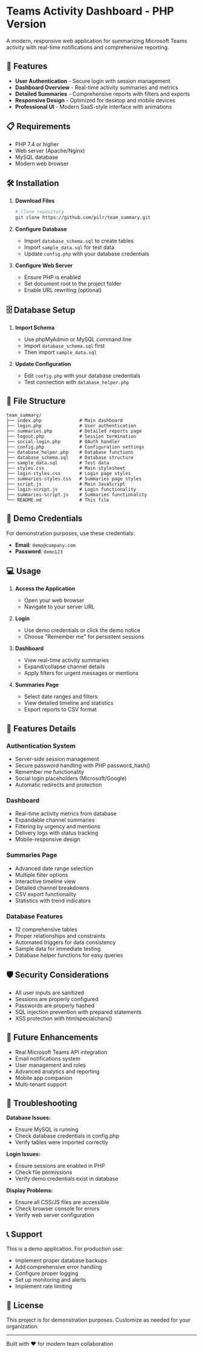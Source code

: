 # Teams Activity Dashboard - PHP Version

A modern, responsive web application for summarizing Microsoft Teams activity with real-time notifications and comprehensive reporting.

## 🚀 Features

- **User Authentication** - Secure login with session management
- **Dashboard Overview** - Real-time activity summaries and metrics
- **Detailed Summaries** - Comprehensive reports with filters and exports
- **Responsive Design** - Optimized for desktop and mobile devices
- **Professional UI** - Modern SaaS-style interface with animations

## 📋 Requirements

- PHP 7.4 or higher
- Web server (Apache/Nginx)
- MySQL database
- Modern web browser

## 🛠 Installation

1. **Download Files**
   ```bash
   # Clone repository
   git clone https://github.com/pilr/team_summary.git
   ```

2. **Configure Database**
   - Import `database_schema.sql` to create tables
   - Import `sample_data.sql` for test data
   - Update `config.php` with your database credentials

3. **Configure Web Server**
   - Ensure PHP is enabled
   - Set document root to the project folder
   - Enable URL rewriting (optional)

## 🗄️ Database Setup

1. **Import Schema**
   - Use phpMyAdmin or MySQL command line
   - Import `database_schema.sql` first
   - Then import `sample_data.sql`

2. **Update Configuration**
   - Edit `config.php` with your database credentials
   - Test connection with `database_helper.php`

## 📁 File Structure

```
team_summary/
├── index.php              # Main dashboard
├── login.php              # User authentication
├── summaries.php          # Detailed reports page
├── logout.php             # Session termination
├── social-login.php       # OAuth handler
├── config.php             # Configuration settings
├── database_helper.php    # Database functions
├── database_schema.sql    # Database structure
├── sample_data.sql        # Test data
├── styles.css             # Main stylesheet
├── login-styles.css       # Login page styles
├── summaries-styles.css   # Summaries page styles
├── script.js              # Main JavaScript
├── login-script.js        # Login functionality
├── summaries-script.js    # Summaries functionality
└── README.md              # This file
```

## 🔐 Demo Credentials

For demonstration purposes, use these credentials:

- **Email**: `demo@company.com`
- **Password**: `demo123`

## 💻 Usage

1. **Access the Application**
   - Open your web browser
   - Navigate to your server URL

2. **Login**
   - Use demo credentials or click the demo notice
   - Choose "Remember me" for persistent sessions

3. **Dashboard**
   - View real-time activity summaries
   - Expand/collapse channel details
   - Apply filters for urgent messages or mentions

4. **Summaries Page**
   - Select date ranges and filters
   - View detailed timeline and statistics
   - Export reports to CSV format

## 🎨 Features Details

### Authentication System
- Server-side session management
- Secure password handling with PHP password_hash()
- Remember me functionality
- Social login placeholders (Microsoft/Google)
- Automatic redirects and protection

### Dashboard
- Real-time activity metrics from database
- Expandable channel summaries
- Filtering by urgency and mentions
- Delivery logs with status tracking
- Mobile-responsive design

### Summaries Page
- Advanced date range selection
- Multiple filter options
- Interactive timeline view
- Detailed channel breakdowns
- CSV export functionality
- Statistics with trend indicators

### Database Features
- 12 comprehensive tables
- Proper relationships and constraints
- Automated triggers for data consistency
- Sample data for immediate testing
- Database helper functions for easy queries

## 🛡 Security Considerations

- All user inputs are sanitized
- Sessions are properly configured
- Passwords are properly hashed
- SQL injection prevention with prepared statements
- XSS protection with htmlspecialchars()

## 🔄 Future Enhancements

- Real Microsoft Teams API integration
- Email notifications system
- User management and roles
- Advanced analytics and reporting
- Mobile app companion
- Multi-tenant support

## 🐛 Troubleshooting

**Database Issues:**
- Ensure MySQL is running
- Check database credentials in config.php
- Verify tables were imported correctly

**Login Issues:**
- Ensure sessions are enabled in PHP
- Check file permissions
- Verify demo credentials exist in database

**Display Problems:**
- Ensure all CSS/JS files are accessible
- Check browser console for errors
- Verify web server configuration

## 📞 Support

This is a demo application. For production use:
- Implement proper database backups
- Add comprehensive error handling
- Configure proper logging
- Set up monitoring and alerts
- Implement rate limiting

## 📄 License

This project is for demonstration purposes. Customize as needed for your organization.

---

Built with ❤️ for modern team collaboration
